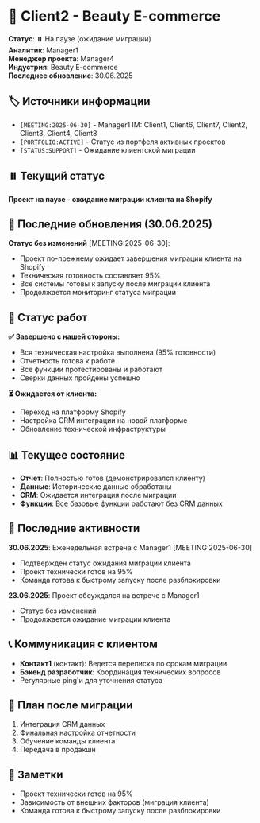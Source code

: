 # 🌺 Client2 - Beauty E-commerce  
**Статус**: ⏸️ На паузе (ожидание миграции)  
**Аналитик**: Manager1  
**Менеджер проекта**: Manager4  
**Индустрия**: Beauty E-commerce  
**Последнее обновление**: 30.06.2025

## 🏷️ Источники информации
- `[MEETING:2025-06-30]` - Manager1 IM: Client1, Client6, Client7, Client2, Client3, Client4, Client8
- `[PORTFOLIO:ACTIVE]` - Статус из портфеля активных проектов
- `[STATUS:SUPPORT]` - Ожидание клиентской миграции

## ⏸️ Текущий статус
**Проект на паузе - ожидание миграции клиента на Shopify**

## 🔄 Последние обновления (30.06.2025)
**Статус без изменений** [MEETING:2025-06-30]:
- Проект по-прежнему ожидает завершения миграции клиента на Shopify
- Техническая готовность составляет 95%
- Все системы готовы к запуску после миграции клиента
- Продолжается мониторинг статуса миграции

## 🎯 Статус работ
**✅ Завершено с нашей стороны:**
- Вся техническая настройка выполнена (95% готовности)
- Отчетность готова к работе
- Все функции протестированы и работают
- Сверки данных пройдены успешно

**⏳ Ожидается от клиента:**
- Переход на платформу Shopify
- Настройка CRM интеграции на новой платформе
- Обновление технической инфраструктуры

## 📊 Текущее состояние
- **Отчет**: Полностью готов (демонстрировался клиенту)
- **Данные**: Исторические данные обработаны
- **CRM**: Ожидается интеграция после миграции
- **Функции**: Все базовые функции работают без CRM данных

## 🔄 Последние активности
**30.06.2025**: Еженедельная встреча с Manager1 [MEETING:2025-06-30]
- Подтвержден статус ожидания миграции клиента
- Проект технически готов на 95%
- Команда готова к быстрому запуску после разблокировки

**23.06.2025**: Проект обсуждался на встрече с Manager1
- Статус без изменений
- Продолжается ожидание миграции клиента

## 📞 Коммуникация с клиентом
- **Контакт1** (контакт): Ведется переписка по срокам миграции
- **Бэкенд разработчик**: Координация технических вопросов
- Регулярные ping'и для уточнения статуса

## 🚀 План после миграции
1. Интеграция CRM данных
2. Финальная настройка отчетности
3. Обучение команды клиента
4. Передача в продакшн

## 📝 Заметки
- Проект технически готов на 95%
- Зависимость от внешних факторов (миграция клиента)
- Команда готова к быстрому запуску после разблокировки
